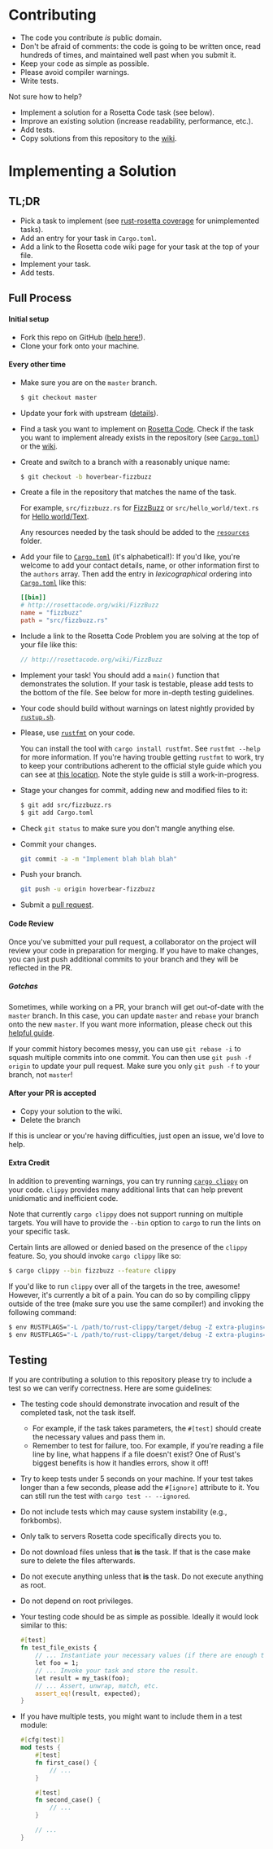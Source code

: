 # Contributing #

* The code you contribute *is* public domain.
* Don't be afraid of comments: the code is going to be written once, read hundreds of times, and maintained well past when you submit it.
* Keep your code as simple as possible.
* Please avoid compiler warnings.
* Write tests.

Not sure how to help?

* Implement a solution for a Rosetta Code task (see below).
* Improve an existing solution (increase readability, performance, etc.).
* Add tests.
* Copy solutions from this repository to the [wiki].

# Implementing a Solution #

## TL;DR ##
* Pick a task to implement (see [rust-rosetta coverage](https://euclio.github.io/rosetta-coverage) for unimplemented tasks).
* Add an entry for your task in `Cargo.toml`.
* Add a link to the Rosetta code wiki page for your task at the top of your
  file.
* Implement your task.
* Add tests.

## Full Process ##
#### Initial setup ####

* Fork this repo on GitHub ([help here!](https://help.github.com/articles/fork-a-repo/)).
* Clone your fork onto your machine.

#### Every other time ####
* Make sure you are on the `master` branch.

  ```sh
  $ git checkout master
  ```

* Update your fork with upstream ([details](https://help.github.com/articles/syncing-a-fork/)).
* Find a task you want to implement on [Rosetta Code](https://rosettacode.org). Check if the task you want to implement already exists in the repository (see [`Cargo.toml`](Cargo.toml)) or the [wiki].
* Create and switch to a branch with a reasonably unique name:

  ```sh
  $ git checkout -b hoverbear-fizzbuzz
  ```

* Create a file in the repository that matches the name of the task.

    For example, `src/fizzbuzz.rs` for [FizzBuzz](http://rosettacode.org/wiki/FizzBuzz) or `src/hello_world/text.rs` for [Hello world/Text](http://rosettacode.org/wiki/Hello_world/Text).

    Any resources needed by the task should be added to the [`resources`](./resources) folder.

* Add your file to [`Cargo.toml`](Cargo.toml) (it's alphabetical!): If you'd like, you're welcome to add your contact details, name, or other information first to the `authors` array. Then add the entry in *lexicographical* ordering into [`Cargo.toml`](Cargo.toml) like this:

  ```toml
  [[bin]]
  # http://rosettacode.org/wiki/FizzBuzz
  name = "fizzbuzz"
  path = "src/fizzbuzz.rs"
  ```

* Include a link to the Rosetta Code Problem you are solving at the top of your file like this:

  ```rust
  // http://rosettacode.org/wiki/FizzBuzz
  ```

* Implement your task! You should add a `main()` function that demonstrates the solution. If your task is testable, please add tests to the bottom of the file. See below for more in-depth testing guidelines.

* Your code should build without warnings on latest nightly provided by [`rustup.sh`](https://www.rust-lang.org/downloads.html).
* Please, use [`rustfmt`](https://github.com/rust-lang-nursery/rustfmt) on your code.

    You can install the tool with `cargo install rustfmt`. See `rustfmt --help` for more information. If you're having trouble getting `rustfmt` to work, try to keep your contributions adherent to the official style guide which you can see at [this location](http://doc.rust-lang.org/nightly/style/). Note the style guide is still a work-in-progress.

* Stage your changes for commit, adding new and modified files to it:

  ```sh
  $ git add src/fizzbuzz.rs
  $ git add Cargo.toml
  ```
* Check `git status` to make sure you don't mangle anything else.
* Commit your changes.

  ```sh
  git commit -a -m "Implement blah blah blah"
  ```
* Push your branch.

  ```sh
  git push -u origin hoverbear-fizzbuzz
  ```

* Submit a [pull request](https://help.github.com/articles/creating-a-pull-request/).

#### Code Review ####

Once you've submitted your pull request, a collaborator on the project will review your code in preparation for merging. If you have to make changes, you can just push additional commits to your branch and they will be reflected in the PR.

##### Gotchas #####

Sometimes, while working on a PR, your branch will get out-of-date with the `master` branch. In this case, you can update `master` and `rebase` your branch onto the new `master`. If you want more information, please check out this [helpful guide](https://github.com/edx/edx-platform/wiki/How-to-Rebase-a-Pull-Request).

If your commit history becomes messy, you can use `git rebase -i` to squash multiple commits into one commit. You can then use `git push -f origin` to update your pull request. Make sure you only `git push -f` to your branch, not `master`!

#### After your PR is accepted ####

* Copy your solution to the wiki.
* Delete the branch

If this is unclear or you're having difficulties, just open an issue, we'd love to help.

#### Extra Credit ####

In addition to preventing warnings, you can try running [`cargo
clippy`](https://github.com/arcnmx/cargo-clippy) on your code. `clippy` provides
many additional lints that can help prevent unidiomatic and inefficient code.

Note that currently `cargo clippy` does not support running on multiple targets.
You will have to provide the `--bin` option to `cargo` to run the lints on your
specific task.

Certain lints are allowed or denied based on the presence of the `clippy`
feature. So, you should invoke `cargo clippy` like so:

```bash
$ cargo clippy --bin fizzbuzz --feature clippy
```

If you'd like to run `clippy` over all of the targets in the tree, awesome!
However, it's currently a bit of a pain. You can do so by compiling clippy
outside of the tree (make sure you use the same compiler!) and invoking the
following command:

```bash
$ env RUSTFLAGS="-L /path/to/rust-clippy/target/debug -Z extra-plugins=clippy" cargo build --features clippy
$ env RUSTFLAGS="-L /path/to/rust-clippy/target/debug -Z extra-plugins=clippy" cargo test --features clippy
```

## Testing ##

If you are contributing a solution to this repository please try to include a test so we can verify correctness. Here are some guidelines:

* The testing code should demonstrate invocation and result of the completed task, not the task itself.
  * For example, if the task takes parameters, the `#[test]` should create the necessary values and pass them in.
  * Remember to test for failure, too. For example, if you're reading a file line by line, what happens if a file doesn't exist? One of Rust's biggest benefits is how it handles errors, show it off!

* Try to keep tests under 5 seconds on your machine. If your test takes longer than a few seconds, please add the `#[ignore]` attribute to it. You can still run the test with `cargo test -- --ignored`.

* Do not include tests which may cause system instability (e.g., forkbombs).

* Only talk to servers Rosetta code specifically directs you to.

* Do not download files unless that **is** the task. If that is the case make sure to delete the files afterwards.

* Do not execute anything unless that **is** the task. Do not execute anything as root.

* Do not depend on root privileges.

* Your testing code should be as simple as possible. Ideally it would look similar to this:

    ```rust
    #[test]
    fn test_file_exists {
        // ... Instantiate your necessary values (if there are enough to warrant it!) to pass in.
        let foo = 1;
        // ... Invoke your task and store the result.
        let result = my_task(foo);
        // ... Assert, unwrap, match, etc.
        assert_eq!(result, expected);
    }
    ```

* If you have multiple tests, you might want to include them in a test module:

    ```rust
    #[cfg(test)]
    mod tests {
        #[test]
        fn first_case() {
            // ...
        }

        #[test]
        fn second_case() {
            // ...
        }

        // ...
    }
    ```

[Cargo.toml]: ./Cargo.toml
[wiki]: https://rosettacode.org/wiki/Category:Rust
